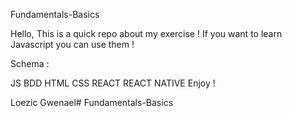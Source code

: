 Fundamentals-Basics

Hello, This is a quick repo about my exercise ! If you want to learn Javascript you can use them !

Schema :

JS
BDD
HTML CSS
REACT
REACT NATIVE
Enjoy !

Loezic Gwenael# Fundamentals-Basics
